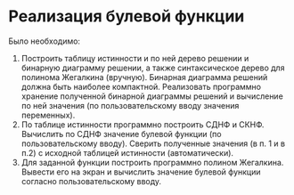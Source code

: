 # Реализация булевой функции

Было необходимо:
1) Построить таблицу истинности и по ней дерево решении и бинарную
диаграмму решении, а также синтаксическое дерево для полинома Жегалкина (вручную). Бинарная диаграмма решений должна быть наиболее компактной. Реализовать программно хранение полученной бинарной диаграммы решений и вычисление по ней значения (по пользовательскому вводу значения
переменных).
2) По таблице истинности программно построить СДНФ и СКНФ. Вычислить по СДНФ значение булевой функции (по пользовательскому вводу).
Сверить полученные значения (в п. 1 и в п.2) с исходной таблицей истинности
(автоматически).
3) Для заданной функции построить программно полином Жегалкина.
Вывести его на экран и вычислить значение булевой функции согласно пользовательскому вводу.
